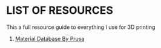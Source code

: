# LIST OF RESOURCES
This a full resource guide to everything I use for 3D printing
1. [Material Database By Prusa](https://help.prusa3d.com/materials)
